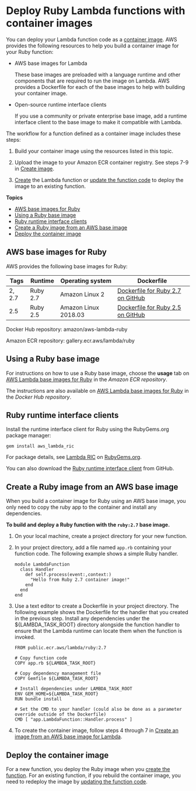 # Deploy Ruby Lambda functions with container images<a name="ruby-image"></a>

You can deploy your Lambda function code as a [container image](images-create.md)\. AWS provides the following resources to help you build a container image for your Ruby function:
+ AWS base images for Lambda

  These base images are preloaded with a language runtime and other components that are required to run the image on Lambda\. AWS provides a Dockerfile for each of the base images to help with building your container image\.
+ Open\-source runtime interface clients

  If you use a community or private enterprise base image, add a runtime interface client to the base image to make it compatible with Lambda\.

The workflow for a function defined as a container image includes these steps:

1. Build your container image using the resources listed in this topic\.

1. Upload the image to your Amazon ECR container registry\. See steps 7\-9 in [Create image](images-create.md#images-create-from-base)\.

1. [Create](configuration-images.md#configuration-images-create) the Lambda function or [update the function code](configuration-images.md#configuration-images-update) to deploy the image to an existing function\.

**Topics**
+ [AWS base images for Ruby](#ruby-image-base)
+ [Using a Ruby base image](#ruby-image-instructions)
+ [Ruby runtime interface clients](#ruby-image-clients)
+ [Create a Ruby image from an AWS base image](#ruby-image-create)
+ [Deploy the container image](#ruby-image-deploy)

## AWS base images for Ruby<a name="ruby-image-base"></a>

AWS provides the following base images for Ruby:


| Tags | Runtime | Operating system | Dockerfile | 
| --- | --- | --- | --- | 
| 2, 2\.7 | Ruby 2\.7 | Amazon Linux 2 | [Dockerfile for Ruby 2\.7 on GitHub](https://github.com/aws/aws-lambda-base-images/blob/ruby2.7/Dockerfile.ruby2.7) | 
| 2\.5 | Ruby 2\.5 | Amazon Linux 2018\.03 | [Dockerfile for Ruby 2\.5 on GitHub](https://github.com/aws/aws-lambda-base-images/blob/ruby2.5/Dockerfile.ruby2.5) | 

Docker Hub repository: amazon/aws\-lambda\-ruby

Amazon ECR repository: gallery\.ecr\.aws/lambda/ruby

## Using a Ruby base image<a name="ruby-image-instructions"></a>

For instructions on how to use a Ruby base image, choose the **usage** tab on [AWS Lambda base images for Ruby](https://gallery.ecr.aws/lambda/ruby) in the *Amazon ECR repository*\. 

The instructions are also available on [AWS Lambda base images for Ruby](https://hub.docker.com/r/amazon/aws-lambda-ruby) in the *Docker Hub repository*\.

## Ruby runtime interface clients<a name="ruby-image-clients"></a>

Install the runtime interface client for Ruby using the RubyGems\.org package manager:

```
gem install aws_lambda_ric
```

For package details, see [Lambda RIC](https://rubygems.org/gems/aws_lambda_ric) on [RubyGems\.org](https://rubygems.org/pages/about)\.

You can also download the [Ruby runtime interface client](https://github.com/aws/aws-lambda-ruby-runtime-interface-client) from GitHub\.

## Create a Ruby image from an AWS base image<a name="ruby-image-create"></a>

When you build a container image for Ruby using an AWS base image, you only need to copy the ruby app to the container and install any dependencies\. 

**To build and deploy a Ruby function with the `ruby:2.7` base image\.**

1. On your local machine, create a project directory for your new function\.

1. In your project directory, add a file named `app.rb` containing your function code\. The following example shows a simple Ruby handler\. 

   ```
   module LambdaFunction
     class Handler
       def self.process(event:,context:)
         "Hello from Ruby 2.7 container image!"
       end
     end
   end
   ```

1. Use a text editor to create a Dockerfile in your project directory\. The following example shows the Dockerfile for the handler that you created in the previous step\. Install any dependencies under the $\{LAMBDA\_TASK\_ROOT\} directory alongside the function handler to ensure that the Lambda runtime can locate them when the function is invoked\.

   ```
   FROM public.ecr.aws/lambda/ruby:2.7
   
   # Copy function code
   COPY app.rb ${LAMBDA_TASK_ROOT}
   
   # Copy dependency management file
   COPY Gemfile ${LAMBDA_TASK_ROOT}
   
   # Install dependencies under LAMBDA_TASK_ROOT
   ENV GEM_HOME=${LAMBDA_TASK_ROOT}
   RUN bundle install
   
   # Set the CMD to your handler (could also be done as a parameter override outside of the Dockerfile)
   CMD [ "app.LambdaFunction::Handler.process" ]
   ```

1. To create the container image, follow steps 4 through 7 in [Create an image from an AWS base image for Lambda](images-create.md#images-create-from-base)\.

## Deploy the container image<a name="ruby-image-deploy"></a>

For a new function, you deploy the Ruby image when you [create the function](configuration-images.md#configuration-images-create)\. For an existing function, if you rebuild the container image, you need to redeploy the image by [updating the function code](configuration-images.md#configuration-images-update)\.